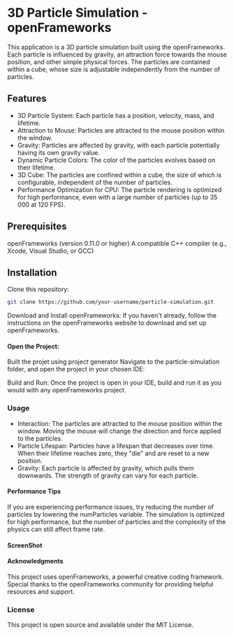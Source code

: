 # 3D Particle Simulation - openFrameworks

This application is a 3D particle simulation built using the openFrameworks. Each particle is influenced by gravity, an attraction force towards the mouse position, and other simple physical forces. The particles are contained within a cube, whose size is adjustable independently from the number of particles.

## Features
- 3D Particle System: Each particle has a position, velocity, mass, and lifetime.
- Attraction to Mouse: Particles are attracted to the mouse position within the window.
- Gravity: Particles are affected by gravity, with each particle potentially having its own gravity value.
- Dynamic Particle Colors: The color of the particles evolves based on their lifetime.
- 3D Cube: The particles are confined within a cube, the size of which is configurable, independent of the number of particles.
- Performance Optimization for CPU: The particle rendering is optimized for high performance, even with a large number of particles (up to 35 000 at 120 FPS).

## Prerequisites
openFrameworks (version 0.11.0 or higher)
A compatible C++ compiler (e.g., Xcode, Visual Studio, or GCC)

## Installation
Clone this repository:

```sh
git clone https://github.com/your-username/particle-simulation.git
```

Download and Install openFrameworks: If you haven't already, follow the instructions on the openFrameworks website to download and set up openFrameworks.

#### Open the Project: 
Built the projet using project generator
Navigate to the particle-simulation folder, and open the project in your chosen IDE:

Build and Run: Once the project is open in your IDE, build and run it as you would with any openFrameworks project.


### Usage
- Interaction: The particles are attracted to the mouse position within the window. Moving the mouse will change the direction and force applied to the particles.
- Particle Lifespan: Particles have a lifespan that decreases over time. When their lifetime reaches zero, they "die" and are reset to a new position.
- Gravity: Each particle is affected by gravity, which pulls them downwards. The strength of gravity can vary for each particle.

#### Performance Tips
If you are experiencing performance issues, try reducing the number of particles by lowering the numParticles variable.
The simulation is optimized for high performance, but the number of particles and the complexity of the physics can still affect frame rate.

#### ScreenShot


#### Acknowledgments
This project uses openFrameworks, a powerful creative coding framework.
Special thanks to the openFrameworks community for providing helpful resources and support.

### License
This project is open source and available under the MIT License. 